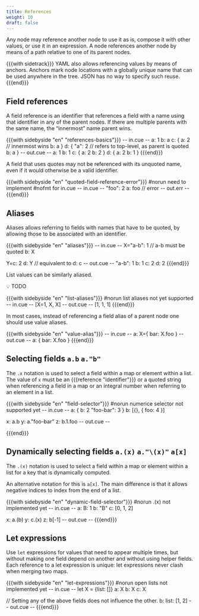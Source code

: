 ```yaml
---
title: References
weight: 10
draft: false
---
```



Any node may reference another node to use it as is, compose it with other
values, or use it in an expression. A node references another node by means of a
path relative to one of its parent nodes.

{{{with sidetrack}}}
YAML also allows referencing values by means of anchors. Anchors mark node
locations with a globally unique name that can be used anywhere in the tree.
JSON has no way to specify such reuse.
{{{end}}}

## Field references

A field reference is an identifier that references a field with a name using
that identifier in any of the parent nodes.
If there are multiple parents with the same name, the “innermost” name parent wins.

{{{with sidebyside "en" "references-basics"}}}
-- in.cue --
a: 1
b: a
c: {
	a: 2
	// innermost wins
	b: a
}
d: {
	"a": 2
	// refers to top-level, as parent is quoted
	b: a
}
-- out.cue --
a: 1
b: 1
c: {
    a: 2
    b: 2
}
d: {
    a: 2
    b: 1
}
{{{end}}}

A field that uses quotes may not be referenced with its unquoted name, even if
it would otherwise be a valid identifier.

{{{with sidebyside "en" "quoted-field-reference-error"}}}
#norun need to implement #nofmt for in.cue
-- in.cue --
"foo": 2
a:     foo // error
-- out.err --
{{{end}}}

## Aliases

Aliases allows referring to fields with names that have to be quoted, by
allowing those to be associated with an identifier.

{{{with sidebyside "en" "aliases"}}}
-- in.cue --
X="a-b": 1 // a-b must be quoted
b:       X

Y=c: 2
d:   Y // equivalent to d: c
-- out.cue --
"a-b": 1
b:     1
c:     2
d:     2
{{{end}}}

List values can be similarly aliased.

<aside>
💡 TODO

</aside>

{{{with sidebyside "en" "list-aliases"}}}
#norun list aliases not yet supported
-- in.cue --
[X=1, X, X]
-- out.cue --
[1, 1, 1]
{{{end}}}

In most cases, instead of referencing a field alias of a parent node one should
use value aliases.

{{{with sidebyside "en" "value-alias"}}}
-- in.cue --
a: X={
	bar: X.foo
}
-- out.cue --
a: {
    bar: X.foo
}
{{{end}}}

<!--

*Advanced paragraph: To alias the top of a file, use `X=_`. More about this in embedding.*

-->

## Selecting fields `a.b` `a."b"`

The `.x` notation is used to select a field within a map or element within a
list.
The value of `x` must be an {{{reference "identifier"}}} or a quoted string when
referencing a field in a map or an integral number when referring to an element
in a list.

{{{with sidebyside "en" "field-selector"}}}
#norun numerice selector not supported yet
-- in.cue --
a: {
    b:         2
    "foo-bar": 3
}
b: [{}, { foo: 4 }]

x: a.b
y: a."foo-bar"
z: b.1.foo
-- out.cue --

{{{end}}}

## Dynamically selecting fields `a.(x)` `a."\(x)"` `a[x]`

The `.(x)` notation is used to select a field within a map or element within a
list for a key that is dynamically computed.

An alternative notation for this is `a[x]`.
The main difference is that it allows negative indices to index from the end of
a list.

{{{with sidebyside "en" "dynamic-field-selector"}}}
#norun .(x) not implemented yet
-- in.cue --
a: B: 1
b: "B"
c: [0, 1, 2]

x: a.(b)
y: c.(x)
z: b[-1]
-- out.cue --
{{{end}}}

<!-- TODO: : billion laughs: YAML problem: CUE equivalent. Evaluation is fine. -->

## Let expressions

Use `let` expressions for values that need to appear multiple times, but without
making one field depend on another and without using helper fields.
Each reference to a let expression is unique: let expressions never clash when
merging two maps.

{{{with sidebyside "en" "let-expressions"}}}
#norun open lists not implemented yet
-- in.cue --
 let X = {list: []}
a: X
b: X
c: X

// Setting any of the above fields does not influence the other.
b: list: [1, 2]
-- out.cue --
{{{end}}}

